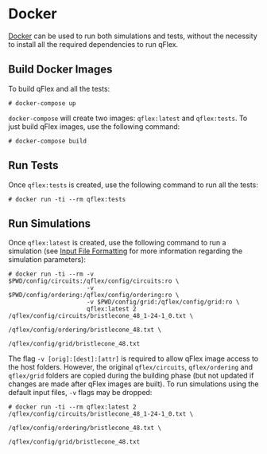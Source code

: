 # Docker

[Docker](https://docker.com) can be used to run both simulations and tests,
without the necessity to install all the required dependencies to run qFlex.

## Build Docker Images

To build qFlex and all the tests:

```
# docker-compose up
```

`docker-compose` will create two images: `qflex:latest` and `qflex:tests`. To
just build qFlex images, use the following command:

```
# docker-compose build
```

## Run Tests

Once `qflex:tests` is created, use the following command to run all the tests:

```
# docker run -ti --rm qflex:tests
```

## Run Simulations

Once `qflex:latest` is created, use the following command to run a simulation
(see [Input File Formatting](input_format.md) for more information regarding
the simulation parameters):

```
# docker run -ti --rm -v $PWD/config/circuits:/qflex/config/circuits:ro \
                      -v $PWD/config/ordering:/qflex/config/ordering:ro \
                      -v $PWD/config/grid:/qflex/config/grid:ro \
                      qflex:latest 2 /qflex/config/circuits/bristlecone_48_1-24-1_0.txt \
                                     /qflex/config/ordering/bristlecone_48.txt \
                                     /qflex/config/grid/bristlecone_48.txt
```

The flag `-v [orig]:[dest]:[attr]` is required to allow qFlex image access to
the host folders. However, the original `qflex/circuits`, `qflex/ordering` and
`qflex/grid` folders are copied during the building phase (but not updated if
changes are made after qFlex images are built). To run simulations using the
default input files, `-v` flags may be dropped:

```
# docker run -ti --rm qflex:latest 2 /qflex/config/circuits/bristlecone_48_1-24-1_0.txt \
                                     /qflex/config/ordering/bristlecone_48.txt \
                                     /qflex/config/grid/bristlecone_48.txt
```
